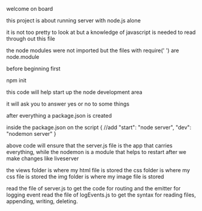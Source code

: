 welcome on board 

this project is about running server with node.js alone

it is not too pretty to look at but a knowledge of javascript is needed to read through out this file

the node modules were not imported but the files with require(' ') are node.module

before beginning first

npm init

this code will help start up the node development area 

it will ask you to answer yes or no to some things

after everything a package.json is created

inside the package.json on the script {
    //add
    "start": "node server",
    "dev": "nodemon server"
}

above code will ensure that the server.js file is the app that carries everything, 
while the nodemon is a module that helps to restart after we make changes like liveserver

the views folder is where my html file is stored
the css folder is where my css file is stored
the img folder is where my image file is stored

read the file of server.js to get the code for routing and the emitter for logging event
read the file of logEvents.js to get the syntax for reading files, appending, writing, deleting.
